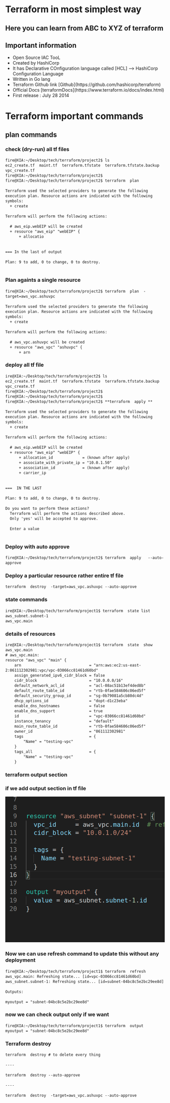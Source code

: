 # Terraform in most simplest way 

## Here you can learn from ABC to XYZ of terraform 

## Important information 

<ul> 
   <li> Open Source IAC TooL </li>
   <li> Created by HashiCorp </li>
   <li> It has Declarative COnfiguration language called [HCL] --> HashiCorp Configuration Language </li>
   <li> Written in Go lang </li> 
   <li> Terraform Github link [Github](https://github.com/hashicorp/terraform) </li>   
   <li>  Official Docs [terraformDocs](https://www.terraform.io/docs/index.html) </li>
   <li> First release : July 28 2014 </li>
  
</ul>

# Terraform important commands

##  plan commands

###  check (dry-run) all tf files

```
fire@XIA:~/Desktop/tech/terraform/project2$ ls
ec2_create.tf  maint.tf  terraform.tfstate  terraform.tfstate.backup  vpc_create.tf
fire@XIA:~/Desktop/tech/terraform/project2$ 
fire@XIA:~/Desktop/tech/terraform/project2$ terraform  plan 

Terraform used the selected providers to generate the following execution plan. Resource actions are indicated with the following symbols:
  + create

Terraform will perform the following actions:

  # aws_eip.webEIP will be created
  + resource "aws_eip" "webEIP" {
      + allocatio


=== In the last of output 

Plan: 9 to add, 0 to change, 0 to destroy.


```

### Plan againts a single resource

```
fire@XIA:~/Desktop/tech/terraform/project2$ terraform  plan  -target=aws_vpc.ashuvpc 

Terraform used the selected providers to generate the following execution plan. Resource actions are indicated with the following symbols:
  + create

Terraform will perform the following actions:

  # aws_vpc.ashuvpc will be created
  + resource "aws_vpc" "ashuvpc" {
      + arn                

```


###  deploy all tf file 

```
ire@XIA:~/Desktop/tech/terraform/project2$ ls
ec2_create.tf  maint.tf  terraform.tfstate  terraform.tfstate.backup  vpc_create.tf
fire@XIA:~/Desktop/tech/terraform/project2$ 
fire@XIA:~/Desktop/tech/terraform/project2$ 
fire@XIA:~/Desktop/tech/terraform/project2$ **terraform  apply **

Terraform used the selected providers to generate the following execution plan. Resource actions are indicated with the following symbols:
  + create

Terraform will perform the following actions:

  # aws_eip.webEIP will be created
  + resource "aws_eip" "webEIP" {
      + allocation_id             = (known after apply)
      + associate_with_private_ip = "10.0.1.50"
      + association_id            = (known after apply)
      + carrier_ip    


===  IN THE LAST 

Plan: 9 to add, 0 to change, 0 to destroy.

Do you want to perform these actions?
  Terraform will perform the actions described above.
  Only 'yes' will be accepted to approve.

  Enter a value
  
```

### Deploy with auto approve

```
fire@XIA:~/Desktop/tech/terraform/project2$ terraform  apply   --auto-approve

```

### Deploy  a particular resource rather entire tf file 

```
terraform  destroy  -target=aws_vpc.ashuvpc --auto-approve

```


###  state commands 

```
ire@XIA:~/Desktop/tech/terraform/project1$ terraform  state list
aws_subnet.subnet-1
aws_vpc.main

```

### details of resources 

```
ire@XIA:~/Desktop/tech/terraform/project1$ terraform  state  show aws_vpc.main
# aws_vpc.main:
resource "aws_vpc" "main" {
    arn                              = "arn:aws:ec2:us-east-2:061112302981:vpc/vpc-03066cc81461d60bd"
    assign_generated_ipv6_cidr_block = false
    cidr_block                       = "10.0.0.0/16"
    default_network_acl_id           = "acl-08ac51b13ef4ded8b"
    default_route_table_id           = "rtb-0fae584606c06ed5f"
    default_security_group_id        = "sg-0b79081a5cb80dc4d"
    dhcp_options_id                  = "dopt-d1c23eba"
    enable_dns_hostnames             = false
    enable_dns_support               = true
    id                               = "vpc-03066cc81461d60bd"
    instance_tenancy                 = "default"
    main_route_table_id              = "rtb-0fae584606c06ed5f"
    owner_id                         = "061112302981"
    tags                             = {
        "Name" = "testing-vpc"
    }
    tags_all                         = {
        "Name" = "testing-vpc"
    }

```

### terraform output section 

### if we add output section in tf file

<img src="tfoutput.png">

### Now we can use refresh command to update this without any deployment 

```
fire@XIA:~/Desktop/tech/terraform/project1$ terraform  refresh 
aws_vpc.main: Refreshing state... [id=vpc-03066cc81461d60bd]
aws_subnet.subnet-1: Refreshing state... [id=subnet-04bc8c5e2bc29ee8d]

Outputs:

myoutput = "subnet-04bc8c5e2bc29ee8d"

```

### now we can check output only if we want 

```
fire@XIA:~/Desktop/tech/terraform/project1$ terraform  output 
myoutput = "subnet-04bc8c5e2bc29ee8d"

```

### Terraform destroy 

```
terraform  destroy # to delete every thing

----

terraform  destroy --auto-approve

----

terraform  destroy  -target=aws_vpc.ashuvpc --auto-approve

```



  
